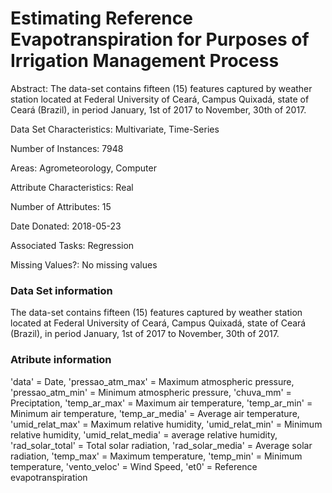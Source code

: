 # Estimating Reference Evapotranspiration for Purposes of Irrigation Management Process

Abstract: The data-set contains fifteen (15) features captured by weather station located at Federal University of Ceará, Campus Quixadá, state of Ceará (Brazil), in period January, 1st of 2017 to November, 30th of 2017.

Data Set Characteristics:  Multivariate, Time-Series

Number of Instances: 7948

Areas: Agrometeorology, Computer

Attribute Characteristics: Real

Number of Attributes: 15

Date Donated: 2018-05-23

Associated Tasks: Regression

Missing Values?: No missing values

### Data Set information

The data-set contains fifteen (15) features captured by weather station located at Federal University of Ceará, Campus Quixadá, state of Ceará (Brazil), in period January, 1st of 2017 to November, 30th of 2017.

### Atribute information

'data' = Date,
'pressao_atm_max' = Maximum atmospheric pressure,
'pressao_atm_min' = Minimum atmospheric pressure, 
'chuva_mm' = Preciptation, 
'temp_ar_max' = Maximum air temperature,
'temp_ar_min' = Minimum air temperature,
'temp_ar_media' = Average air temperature,
'umid_relat_max' = Maximum relative humidity,
'umid_relat_min' = Minimum relative humidity,
'umid_relat_media' = average relative humidity,
'rad_solar_total' = Total solar radiation,
'rad_solar_media' = Average solar radiation,
'temp_max' = Maximum temperature,
'temp_min' = Minimum temperature,
'vento_veloc' = Wind Speed,
'et0' = Reference evapotranspiration
